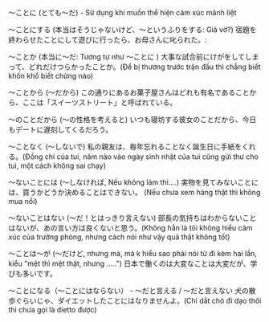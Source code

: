 〜ことに (とても〜だ) - Sử dụng khi muốn thể hiện cảm xúc mãnh liệt

〜ことにする (本当はそうじゃないけど、〜というふりをする: Giả vờ?)
宿題を終わらせたことにして遊びに行ったら、お母さんに叱られた。:

〜ことか (本当に〜だ: Tương tự như 〜ことに )
大事な試合前にけがをしてしまって、どれだけつらかったことか。(Để bị thương trước trận đấu thì chẳng biết khốn khổ biết chừng nào)

〜ことから (〜だから)
この通りにあるお菓子屋さんはどれも有名であることから、ここは「スイーツストリート」と呼ばれている。

〜のことだから (〜の性格を考えると)
いつも寝坊する彼女のことだから、今日もデートに遅刻してくるだろう。

〜ことなく (〜しないで)
私の親友は、毎年忘れることなく誕生日に手紙をくれる。(Đồng chí của tui, năm nào vào ngày sinh nhật của tui cũng gửi thư cho tui, một cách không sai chạy)

〜ないことには (〜しなければ, Nếu không làm thì....)
実物を見てみないことには、買うかどうか決めることはできない。 (Nếu chưa xem hàng thật thì không mua nổi)

〜ないことはない (〜だ！とはっきり言えない)
部長の気持ちはわからないことはないが、あの言い方は良くないと思う。(Không hẳn là tôi không hiểu cảm xúc của trưởng phòng, nhưng cách nói như vậy quả thật không tốt)

〜ことは～が (〜だけど, nhưng mà, mà k hiểu sao phải nói từ đi kèm hai lần, kiểu "mệt thì mệt thật, nhưng .....") 
日本で働くのは大変なことは大変だが、学びも多いです。

〜ことになる（～ことにはならない） - 〜だと言える / 〜だと言えない
犬の散歩ぐらいじゃ、ダイエットしたことにはなりませんよ。(Chỉ dắt chó đi dạo thôi thì chưa gọi là dietto được)
